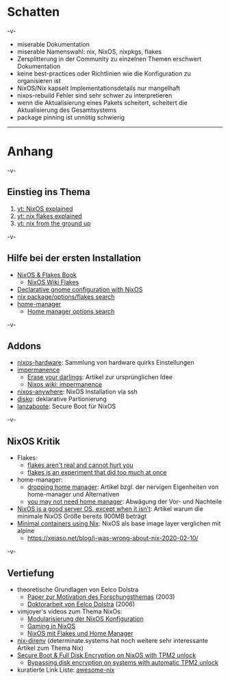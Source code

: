 # Schatten

-v-

* miserable Dokumentation
* miserable Namenswahl: nix, NixOS, nixpkgs, flakes <!-- .element: class="fragment" -->
* Zersplitterung in der Community zu einzelnen Themen erschwert Dokumentation <!-- .element: class="fragment" -->
* keine best-practices oder Richtlinien wie die Konfiguration zu organisieren ist <!-- .element: class="fragment" -->
* NixOS/Nix kapselt Implementationsdetails nur mangelhaft <!-- .element: class="fragment" -->
* nixos-rebuild Fehler sind sehr schwer zu interpretieren  <!-- .element: class="fragment" -->
* wenn die Aktualisierung eines Pakets scheitert, scheitert die Aktualisierung des Gesamtsystems <!-- .element: class="fragment" -->  
* package pinning ist unnötig schwierig <!-- .element: class="fragment" -->

---

# Anhang

-v-

## Einstieg ins Thema

1) [yt: NixOS explained](https://www.youtube.com/watch?v=9OMDnZWXjn4)
2) [yt: nix flakes explained](https://www.youtube.com/watch?v=JCeYq72Sko0)
3) [yt: nix from the ground up](https://www.youtube.com/watch?v=5D3nUU1OVx8)

-v-

## Hilfe bei der ersten Installation

* [NixOS & Flakes Book](https://nixos-and-flakes.thiscute.world/preface)
  * [NixOS Wiki Flakes](https://nixos.wiki/wiki/Flakes)
* [Declarative gnome configuration with NixOS](https://determinate.systems/posts/declarative-gnome-configuration-with-nixos/)
* [nix package/options/flakes search](https://search.nixos.org)
* [home-manager](https://github.com/mipmip/home-manager-option-search)
  * [Home manager options search](https://home-manager-options.extranix.com/)

-v-

## Addons

* [nixos-hardware](https://github.com/NixOS/nixos-hardware): Sammlung von hardware quirks Einstellungen
* [impermanence](https://github.com/nix-community/impermanence)
  * [Erase your darlings](https://grahamc.com/blog/erase-your-darlings/): Artikel zur ursprünglichen Idee
  * [Nixos wiki: impermanence](https://nixos.wiki/wiki/Impermanence)
* [nixos-anywhere](https://github.com/nix-community/nixos-anywhere/): NixOS Installation via ssh
* [disko](https://github.com/nix-community/disko): deklarative Partionierung
* [lanzaboote](https://github.com/nix-community/lanzaboote): Secure Boot für NixOS

-v-

## NixOS Kritik

* Flakes:
  * [flakes aren't real and cannot hurt you](https://jade.fyi/blog/flakes-arent-real/)
  * [flakes is an experiment that did too much at once](https://samuel.dionne-riel.com/blog/2023/09/06/flakes-is-an-experiment-that-did-too-much-at-once.html)
* home-manager:
  * [dropping home manager](https://ayats.org/blog/no-home-manager): Artikel bzgl. der nervigen Eigenheiten von home-manager und Alternativen
  * [you may not need home manager](https://www.zaynetro.com/post/2024-you-dont-need-home-manager-nix#home-manager-pros): Abwägung der Vor- und Nachteile
* [NixOS is a good server OS, except when it isn’t](https://sidhion.com/blog/nixos_server_issues/): Artikel warum die minimale NixOS Größe bereits 900MB beträgt
* [Minimal containers using Nix](https://tmp.bearblog.dev/minimal-containers-using-nix/): NixOS als base image layer verglichen mit alpine
  * https://xeiaso.net/blog/i-was-wrong-about-nix-2020-02-10/

-v-

## Vertiefung

* theoretische Grundlagen von Eelco Dolstra
    * [Paper zur Motivation des Forschungsthemas](https://edolstra.github.io/pubs/iscsd-scm11-final.pdf) (2003)
    * [Doktorarbeit von Eelco Dolstra](https://edolstra.github.io/pubs/phd-thesis.pdf) (2006)
* vimjoyer's videos zum Thema NixOs:
  * [Modularisierung der NixOS Konfiguration](https://www.youtube.com/watch?v=vYc6IzKvAJQ)
  * [Gaming in NixOS](https://www.youtube.com/watch?v=qlfm3MEbqYA)
  * [NixOS mit Flakes und Home Manager](https://www.youtube.com/watch?v=a67Sv4Mbxmc)
* [nix-direnv](https://determinate.systems/posts/nix-direnv/) (determinate.systems hat noch weitere sehr interessante Artikel zum Thema Nix)
* [Secure Boot & Full Disk Encryption on NixOS with TPM2 unlock](https://jnsgr.uk/2024/04/nixos-secure-boot-tpm-fde/)
  * [Bypassing disk encryption on systems with automatic TPM2 unlock](https://oddlama.org/blog/bypassing-disk-encryption-with-tpm2-unlock/)
* kuratierte Link Liste: [awesome-nix](https://github.com/nix-community/awesome-nix)